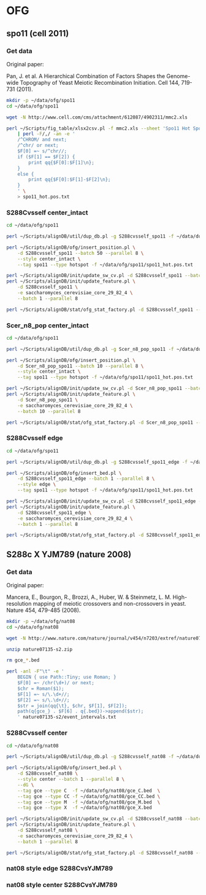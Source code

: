 # OFG

## spo11 (cell 2011)

### Get data

Original paper:

Pan, J. et al. A Hierarchical Combination of Factors Shapes the Genome-wide Topography of Yeast
Meiotic Recombination Initiation. Cell 144, 719-731 (2011).

```bash
mkdir -p ~/data/ofg/spo11
cd ~/data/ofg/spo11

wget -N http://www.cell.com/cms/attachment/612087/4902311/mmc2.xls

perl ~/Scripts/fig_table/xlsx2csv.pl -f mmc2.xls --sheet 'Spo11 Hot Spot Annotations' \
    | perl -F/,/ -an -e '
    /^CHROM/ and next;
    /^chr/ or next;
    $F[0] =~ s/^chr//;
    if ($F[1] == $F[2]) {
        print qq{$F[0]:$F[1]\n};
    }
    else {
        print qq{$F[0]:$F[1]-$F[2]\n};
    }
    ' \
    > spo11_hot.pos.txt
```

### S288Cvsself center_intact

```bash
cd ~/data/ofg/spo11

perl ~/Scripts/alignDB/util/dup_db.pl -g S288cvsself_spo11 -f ~/data/dumps/mysql/S288cvsself.sql.gz

perl ~/Scripts/alignDB/ofg/insert_position.pl \
    -d S288cvsself_spo11 --batch 50 --parallel 8 \
    --style center_intact \
    --tag spo11 --type hotspot -f ~/data/ofg/spo11/spo11_hot.pos.txt

perl ~/Scripts/alignDB/init/update_sw_cv.pl -d S288cvsself_spo11 --batch 1 --parallel 8
perl ~/Scripts/alignDB/init/update_feature.pl \
    -d S288cvsself_spo11 \
    -e saccharomyces_cerevisiae_core_29_82_4 \
    --batch 1 --parallel 8

perl ~/Scripts/alignDB/stat/ofg_stat_factory.pl -d S288cvsself_spo11 --index --chart
```

### Scer_n8_pop center_intact

```bash
cd ~/data/ofg/spo11

perl ~/Scripts/alignDB/util/dup_db.pl -g Scer_n8_pop_spo11 -f ~/data/dumps/mysql/Scer_n8_pop.sql.gz

perl ~/Scripts/alignDB/ofg/insert_position.pl \
    -d Scer_n8_pop_spo11 --batch 10 --parallel 8 \
    --style center_intact \
    --tag spo11 --type hotspot -f ~/data/ofg/spo11/spo11_hot.pos.txt

perl ~/Scripts/alignDB/init/update_sw_cv.pl -d Scer_n8_pop_spo11 --batch 10 --parallel 8
perl ~/Scripts/alignDB/init/update_feature.pl \
    -d Scer_n8_pop_spo11 \
    -e saccharomyces_cerevisiae_core_29_82_4 \
    --batch 10 --parallel 8

perl ~/Scripts/alignDB/stat/ofg_stat_factory.pl -d Scer_n8_pop_spo11 --index --chart
```

### S288Cvsself edge

```bash
cd ~/data/ofg/spo11

perl ~/Scripts/alignDB/util/dup_db.pl -g S288cvsself_spo11_edge -f ~/data/dumps/mysql/S288cvsself.sql.gz

perl ~/Scripts/alignDB/ofg/insert_bed.pl \
    -d S288cvsself_spo11_edge --batch 1 --parallel 8 \
    --style edge \
    --tag spo11 --type hotspot -f ~/data/ofg/spo11/spo11_hot.pos.txt

perl ~/Scripts/alignDB/init/update_sw_cv.pl -d S288cvsself_spo11_edge --batch 1 --parallel 8
perl ~/Scripts/alignDB/init/update_feature.pl \
    -d S288cvsself_spo11_edge \
    -e saccharomyces_cerevisiae_core_29_82_4 \
    --batch 1 --parallel 8

perl ~/Scripts/alignDB/stat/ofg_stat_factory.pl -d S288cvsself_spo11_edge --index --chart
```

## S288c X YJM789 (nature 2008)

### Get data

Original paper:

Mancera, E., Bourgon, R., Brozzi, A., Huber, W. & Steinmetz, L. M. High-resolution mapping of
meiotic crossovers and non-crossovers in yeast. Nature 454, 479-485 (2008).

```bash
mkdir -p ~/data/ofg/nat08
cd ~/data/ofg/nat08

wget -N http://www.nature.com/nature/journal/v454/n7203/extref/nature07135-s2.zip

unzip nature07135-s2.zip

rm gce_*.bed

perl -anl -F"\t" -e '
    BEGIN { use Path::Tiny; use Roman; }
    $F[0] =~ /chr(\d+)/ or next;
    $chr = Roman($1);
    $F[1] =~ s/\.\d+//;
    $F[2] =~ s/\.\d+//;
    $str = join(qq{\t}, $chr, $F[1], $F[2]);
    path(q{gce_} . $F[6] . q{.bed})->append($str);
    ' nature07135-s2/event_intervals.txt
```

### S288Cvsself center

```bash
cd ~/data/ofg/nat08

perl ~/Scripts/alignDB/util/dup_db.pl -g S288cvsself_nat08 -f ~/data/dumps/mysql/S288cvsself.sql.gz

perl ~/Scripts/alignDB/ofg/insert_bed.pl \
    -d S288cvsself_nat08 \
    --style center --batch 1 --parallel 8 \
    --dG \
    --tag gce --type C  -f ~/data/ofg/nat08/gce_C.bed  \
    --tag gce --type CC -f ~/data/ofg/nat08/gce_CC.bed \
    --tag gce --type M  -f ~/data/ofg/nat08/gce_M.bed  \
    --tag gce --type X  -f ~/data/ofg/nat08/gce_X.bed

perl ~/Scripts/alignDB/init/update_sw_cv.pl -d S288cvsself_nat08 --batch 1 --parallel 8
perl ~/Scripts/alignDB/init/update_feature.pl \
    -d S288cvsself_nat08 \
    -e saccharomyces_cerevisiae_core_29_82_4 \
    --batch 1 --parallel 8

perl ~/Scripts/alignDB/stat/ofg_stat_factory.pl -d S288cvsself_nat08 --by tt --index --chart
```

### nat08 style edge S288CvsYJM789

### nat08 style center S288CvsYJM789
